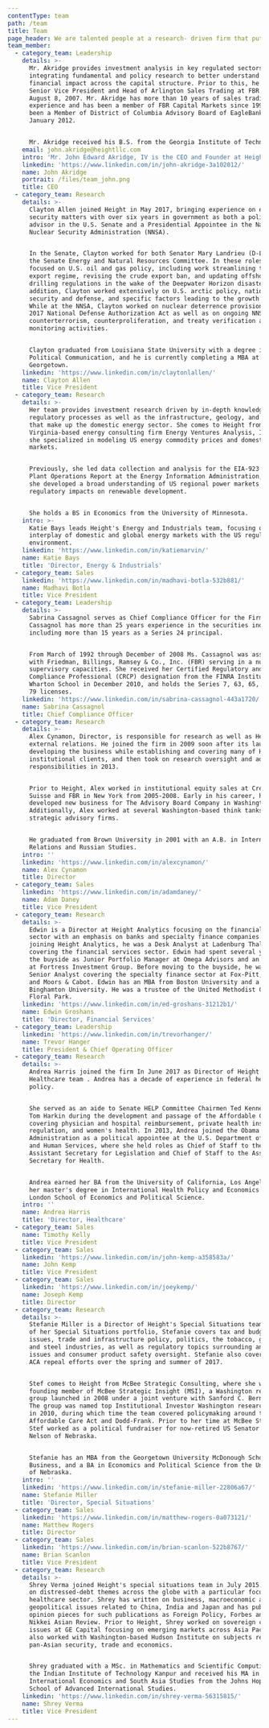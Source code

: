 ```yaml
---
contentType: team
path: /team
title: Team
page_header: We are talented people at a research- driven firm that puts clients first.
team_member:
  - category_team: Leadership
    details: >-
      Mr. Akridge provides investment analysis in key regulated sectors by
      integrating fundamental and policy research to better understand the
      financial impact across the capital structure. Prior to this, he served as
      Senior Vice President and Head of Arlington Sales Trading at FBR & Co.
      August 8, 2007. Mr. Akridge has more than 10 years of sales trading
      experience and has been a member of FBR Capital Markets since 1997. He has
      been a Member of District of Columbia Advisory Board of EagleBank since
      January 2012. 


      Mr. Akridge received his B.S. from the Georgia Institute of Technology.
    email: john.akridge@heightllc.com
    intro: 'Mr. John Edward Akridge, IV is the CEO and Founder at Height.'
    linkedin: 'https://www.linkedin.com/in/john-akridge-3a102012/'
    name: John Akridge
    portrait: /files/team_john.png
    title: CEO
  - category_team: Research
    details: >-
      Clayton Allen joined Height in May 2017, bringing experience on energy and
      security matters with over six years in government as both a policy
      advisor in the U.S. Senate and a Presidential Appointee in the National
      Nuclear Security Administration (NNSA). 


      In the Senate, Clayton worked for both Senator Mary Landrieu (D-LA) and
      the Senate Energy and Natural Resources Committee. In these roles, Clayton
      focused on U.S. oil and gas policy, including work streamlining the LNG
      export regime, revising the crude export ban, and updating offshore
      drilling regulations in the wake of the Deepwater Horizon disaster. In
      addition, Clayton worked extensively on U.S. arctic policy, national
      security and defense, and specific factors leading to the growth of ISIL.
      While at the NNSA, Clayton worked on nuclear deterrence provisions of the
      2017 National Defense Authorization Act as well as on ongoing NNSA
      counterterrorism, counterproliferation, and treaty verification and
      monitoring activities. 


      Clayton graduated from Louisiana State University with a degree in
      Political Communication, and he is currently completing a MBA at
      Georgetown.
    linkedin: 'https://www.linkedin.com/in/claytonlallen/'
    name: Clayton Allen
    title: Vice President
  - category_team: Research
    details: >-
      Her team provides investment research driven by in-depth knowledge of
      regulatory processes as well as the infrastructure, geology, and economics
      that make up the domestic energy sector. She comes to Height from
      Virginia-based energy consulting firm Energy Ventures Analysis, Inc. where
      she specialized in modeling US energy commodity prices and domestic power
      markets. 


      Previously, she led data collection and analysis for the EIA-923 Power
      Plant Operations Report at the Energy Information Administration, where
      she developed a broad understanding of US regional power markets and
      regulatory impacts on renewable development. 


      She holds a BS in Economics from the University of Minnesota.
    intro: >-
      Katie Bays leads Height's Energy and Industrials team, focusing on the
      interplay of domestic and global energy markets with the US regulatory
      environment.
    linkedin: 'https://www.linkedin.com/in/katiemarvin/'
    name: Katie Bays
    title: 'Director, Energy & Industrials'
  - category_team: Sales
    linkedin: 'https://www.linkedin.com/in/madhavi-botla-532b881/'
    name: Madhavi Botla
    title: Vice President
  - category_team: Leadership
    details: >-
      Sabrina Cassagnol serves as Chief Compliance Officer for the Firm. Ms.
      Cassagnol has more than 25 years experience in the securities industry,
      including more than 15 years as a Series 24 principal. 


      From March of 1992 through December of 2008 Ms. Cassagnol was associated
      with Friedman, Billings, Ramsey & Co., Inc. (FBR) serving in a number of
      supervisory capacities. She received her Certified Regulatory and
      Compliance Professional (CRCP) designation from the FINRA Institute at The
      Wharton School in December 2010, and holds the Series 7, 63, 65, 24, and
      79 licenses.
    linkedin: 'https://www.linkedin.com/in/sabrina-cassagnol-443a1720/'
    name: Sabrina Cassagnol
    title: Chief Compliance Officer
  - category_team: Research
    details: >-
      Alex Cynamon, Director, is responsible for research as well as Height's
      external relations. He joined the firm in 2009 soon after its launch,
      developing the business while establishing and covering many of Height's
      institutional clients, and then took on research oversight and additional
      responsibilities in 2013. 


      Prior to Height, Alex worked in institutional equity sales at Credit
      Suisse and FBR in New York from 2005-2008. Early in his career, he
      developed new business for The Advisory Board Company in Washington.
      Additionally, Alex worked at several Washington-based think tanks and
      strategic advisory firms. 


      He graduated from Brown University in 2001 with an A.B. in International
      Relations and Russian Studies.
    intro: ''
    linkedin: 'https://www.linkedin.com/in/alexcynamon/'
    name: Alex Cynamon
    title: Director
  - category_team: Sales
    linkedin: 'https://www.linkedin.com/in/adamdaney/'
    name: Adam Daney
    title: Vice President
  - category_team: Research
    details: >-
      Edwin is a Director at Height Analytics focusing on the financial services
      sector with an emphasis on banks and specialty finance companies. Prior to
      joining Height Analytics, he was a Desk Analyst at Ladenburg Thalmann
      covering the financial services sector. Edwin had spent several years on
      the buyside as Junior Portfolio Manager at Omega Advisors and an Analyst
      at Fortress Investment Group. Before moving to the buyside, he was a
      Senior Analyst covering the specialty finance sector at Fox-Pitt, Kelton
      and Moors & Cabot. Edwin has an MBA from Boston University and a BS from
      Binghamton University. He was a trustee of the United Methodist Church of
      Floral Park.
    linkedin: 'https://www.linkedin.com/in/ed-groshans-31212b1/'
    name: Edwin Groshans
    title: 'Director, Financial Services'
  - category_team: Leadership
    linkedin: 'https://www.linkedin.com/in/trevorhanger/'
    name: Trevor Hanger
    title: President & Chief Operating Officer
  - category_team: Research
    details: >-
      Andrea Harris joined the firm In June 2017 as Director of Height's
      Healthcare team . Andrea has a decade of experience in federal health
      policy. 


      She served as an aide to Senate HELP Committee Chairmen Ted Kennedy and
      Tom Harkin during the development and passage of the Affordable Care Act,
      covering physician and hospital reimbursement, private health insurance
      regulation, and women's health. In 2013, Andrea joined the Obama
      Administration as a political appointee at the U.S. Department of Health
      and Human Services, where she held roles as Chief of Staff to the
      Assistant Secretary for Legislation and Chief of Staff to the Assistant
      Secretary for Health. 


      Andrea earned her BA from the University of California, Los Angeles and
      her master's degree in International Health Policy and Economics from the
      London School of Economics and Political Science.
    intro: ''
    name: Andrea Harris
    title: 'Director, Healthcare'
  - category_team: Sales
    name: Timothy Kelly
    title: Vice President
  - category_team: Sales
    linkedin: 'https://www.linkedin.com/in/john-kemp-a358583a/'
    name: John Kemp
    title: Vice President
  - category_team: Sales
    linkedin: 'https://www.linkedin.com/in/joeykemp/'
    name: Joseph Kemp
    title: Director
  - category_team: Research
    details: >-
      Stefanie Miller is a Director of Height's Special Situations team. As part
      of her Special Situations portfolio, Stefanie covers tax and budget
      issues, trade and infrastructure policy, politics, the tobacco, gaming,
      and steel industries, as well as regulatory topics surrounding antitrust
      issues and consumer product safety oversight. Stefanie also covered the
      ACA repeal efforts over the spring and summer of 2017. 


      Stef comes to Height from McBee Strategic Consulting, where she was a
      founding member of McBee Strategic Insight (MSI), a Washington research
      group launched in 2008 under a joint venture with Sanford C. Bernstein.
      The group was named top Institutional Investor Washington research group
      in 2010, during which time the team covered policymaking around the
      Affordable Care Act and Dodd-Frank. Prior to her time at McBee Strategic,
      Stef worked as a political fundraiser for now-retired US Senator Ben
      Nelson of Nebraska. 


      Stefanie has an MBA from the Georgetown University McDonough School of
      Business, and a BA in Economics and Political Science from the University
      of Nebraska.
    intro: ''
    linkedin: 'https://www.linkedin.com/in/stefanie-miller-22806a67/'
    name: Stefanie Miller
    title: 'Director, Special Situations'
  - category_team: Sales
    linkedin: 'https://www.linkedin.com/in/matthew-rogers-0a073121/'
    name: Matthew Rogers
    title: Director
  - category_team: Sales
    linkedin: 'https://www.linkedin.com/in/brian-scanlon-522b8767/'
    name: Brian Scanlon
    title: Vice President
  - category_team: Research
    details: >-
      Shrey Verma joined Height's special situations team in July 2015. He works
      on distressed-debt themes across the globe with a particular focus on the
      healthcare sector. Shrey has written on business, macroeconomic and
      geopolitical issues related to China, India and Japan and has published
      opinion pieces for such publications as Foreign Policy, Forbes and the
      Nikkei Asian Review. Prior to Height, Shrey worked on sovereign credit
      issues at GE Capital focusing on emerging markets across Asia Pacific. He
      also worked with Washington-based Hudson Institute on subjects related to
      pan-Asian security, trade and economics. 


      Shrey graduated with a MSc. in Mathematics and Scientific Computing from
      the Indian Institute of Technology Kanpur and received his MA in
      International Economics and South Asia Studies from the Johns Hopkins
      School of Advanced International Studies.
    linkedin: 'https://www.linkedin.com/in/shrey-verma-56315815/'
    name: Shrey Verma
    title: Vice President
---
```


